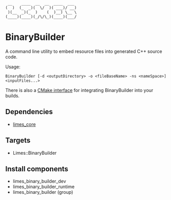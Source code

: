<!-- markdownlint-disable -->
```
 __    ____  __  __  ____  ___
(  )  (_  _)(  \/  )( ___)/ __)
 )(__  _)(_  )    (  )__) \__ \
(____)(____)(_/\/\_)(____)(___/
```

# BinaryBuilder

A command line utility to embed resource files into generated C++ source code.

Usage:

```
BinaryBuilder [-d <outputDirectory> -o <fileBaseName> -ns <nameSpace>] <inputFiles...>
```

There is also a [CMake interface](../../cmake/LimesBinaryBuilder.cmake) for integrating BinaryBuilder into your builds.

## Dependencies

* [limes_core](../../libs/limes_core/README.md)

## Targets

* Limes::BinaryBuilder

## Install components

* limes_binary_builder_dev
* limes_binary_builder_runtime
* limes_binary_builder (group)
